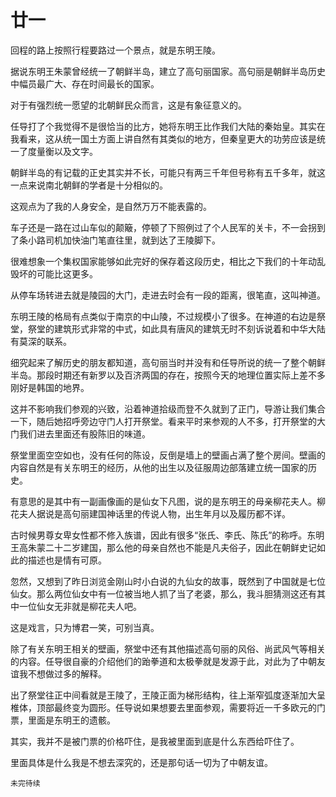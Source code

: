 # 廿一

回程的路上按照行程要路过一个景点，就是东明王陵。

据说东明王朱蒙曾经统一了朝鲜半岛，建立了高句丽国家。高句丽是朝鲜半岛历史中幅员最广大、存在时间最长的国家。

对于有强烈统一愿望的北朝鲜民众而言，这是有象征意义的。

任导打了个我觉得不是很恰当的比方，她将东明王比作我们大陆的秦始皇。其实在我看来，这从统一国土方面上讲自然有其类似的地方，但秦皇更大的功劳应该是统一了度量衡以及文字。

朝鲜半岛的有记载的正史其实并不长，可能只有两三千年但号称有五千多年，就这一点来说南北朝鲜的学者是十分相似的。

这观点为了我的人身安全，是自然万万不能表露的。

车子还是一路在过山车似的颠簸，停顿了下照例过了个人民军的关卡，不一会拐到了条小路司机加快油门笔直往里，就到达了王陵脚下。

很难想象一个集权国家能够如此完好的保存着这段历史，相比之下我们的十年动乱毁坏的可能比这更多。

从停车场转进去就是陵园的大门，走进去时会有一段的距离，很笔直，这叫神道。

东明王陵的格局有点类似于南京的中山陵，不过规模小了很多。在神道的右边是祭堂，祭堂的建筑形式非常的中式，如此具有唐风的建筑无时不刻诉说着和中华大陆有莫深的联系。

细究起来了解历史的朋友都知道，高句丽当时并没有和任导所说的统一了整个朝鲜半岛。那段时期还有新罗以及百济两国的存在，按照今天的地理位置实际上差不多刚好是韩国的地界。

这并不影响我们参观的兴致，沿着神道拾级而登不久就到了正门，导游让我们集合一下，随后她招呼旁边守门人打开祭堂。看来平时来参观的人不多，打开祭堂的大门我们进去里面还有股陈旧的味道。

祭堂里面空空如也，没有任何的陈设，反倒是墙上的壁画占满了整个房间。壁画的内容自然是有关东明王的经历，从他的出生以及征服周边部落建立统一国家的历史。

有意思的是其中有一副画像画的是仙女下凡图，说的是东明王的母亲柳花夫人。柳花夫人据说是高句丽建国神话里的传说人物，出生年月以及履历都不详。

古时候男尊女卑女性都不修入族谱，因此有很多“张氏、李氏、陈氏”的称呼。东明王高朱蒙二十二岁建国，那么他的母亲自然也不能是凡夫俗子，因此在朝鲜史记如此的描述也是情有可原。

忽然，又想到了昨日浏览金刚山时小白说的九仙女的故事，既然到了中国就是七位仙女。那么两位仙女中有一位被当地人抓了当了老婆，那么，我斗胆猜测这还有其中一位仙女无非就是柳花夫人吧。

这是戏言，只为博君一笑，可别当真。

除了有关东明王相关的壁画，祭堂中还有其他描述高句丽的风俗、尚武风气等相关的内容。任导很自豪的介绍他们的跆拳道和太极拳就是发源于此，对此为了中朝友谊我不想做过多的解释。

出了祭堂往正中间看就是王陵了，王陵正面为梯形结构，往上渐窄弧度逐渐加大呈椎体，顶部最终变为圆形。任导说如果想要去里面参观，需要将近一千多欧元的门票，里面是东明王的遗骸。

其实，我并不是被门票的价格吓住，是我被里面到底是什么东西给吓住了。



里面具体是什么我是不想去深究的，还是那句话一切为了中朝友谊。

`未完待续`
